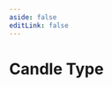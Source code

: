 ```yaml
---
aside: false
editLink: false
---
```


# Candle Type

<script setup>
import Chart from '../../components/sample/Chart.vue'
import { js, html, css } from '../../components/sample/candle-type/index.js'
</script>
<Chart :js="js" :html="html" :css="css" title="Candle"/>

<!--@include: @/components/sample/candle-type/index.md-->
